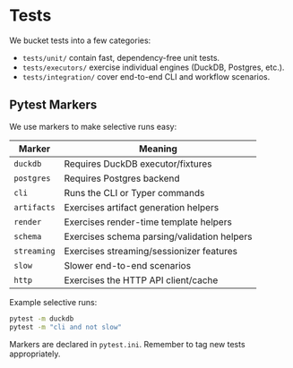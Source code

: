# Tests

We bucket tests into a few categories:

- `tests/unit/` contain fast, dependency-free unit tests.
- `tests/executors/` exercise individual engines (DuckDB, Postgres, etc.).
- `tests/integration/` cover end-to-end CLI and workflow scenarios.

## Pytest Markers

We use markers to make selective runs easy:

| Marker    | Meaning                                    |
|-----------|--------------------------------------------|
| `duckdb`  | Requires DuckDB executor/fixtures          |
| `postgres`| Requires Postgres backend                   |
| `cli`     | Runs the CLI or Typer commands              |
| `artifacts`| Exercises artifact generation helpers       |
| `render`  | Exercises render-time template helpers       |
| `schema`  | Exercises schema parsing/validation helpers  |
| `streaming`| Exercises streaming/sessionizer features   |
| `slow`    | Slower end-to-end scenarios                 |
| `http`    | Exercises the HTTP API client/cache         |

Example selective runs:

```bash
pytest -m duckdb
pytest -m "cli and not slow"
```

Markers are declared in `pytest.ini`. Remember to tag new tests appropriately.
